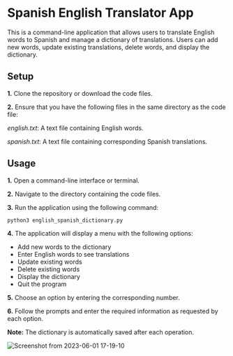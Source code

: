 # Spanish English Translator App
This is a command-line application that allows users to translate English words to Spanish and manage a dictionary of translations. Users can add new words, update existing translations, delete words, and display the dictionary.
## Setup
**1.** Clone the repository or download the code files.

**2.** Ensure that you have the following files in the same directory as the code file:

*english.txt*: A text file containing English words.

*spanish.txt*: A text file containing corresponding Spanish translations.

## Usage
**1.** Open a command-line interface or terminal.

**2.** Navigate to the directory containing the code files.

**3.** Run the application using the following command:
```python
python3 english_spanish_dictionary.py
```

**4.** The application will display a menu with the following options:
* Add new words to the dictionary
* Enter English words to see translations
* Update existing words
* Delete existing words
* Display the dictionary
* Quit the program

**5.** Choose an option by entering the corresponding number.

**6.** Follow the prompts and enter the required information as requested by each option.

**Note:** The dictionary is automatically saved after each operation.


![Screenshot from 2023-06-01 17-19-10](https://github.com/sezinarseven/dictionary-english-spanish-/assets/88224304/a2e4e8ba-6bac-42ca-bfcb-c10e36890933)
